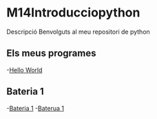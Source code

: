 # M14Introducciopython
Descripció
Benvolguts al meu repositori de python

## Els meus programes

  -[Hello World](hello_world.py)
  
## Bateria 1
  -[Bateria 1](problema1.py)
  -[Baterua 1](problema2.py)
